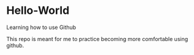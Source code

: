 # Hello-World
Learning how to use Github

This repo is meant for me to practice becoming more comfortable using github.
